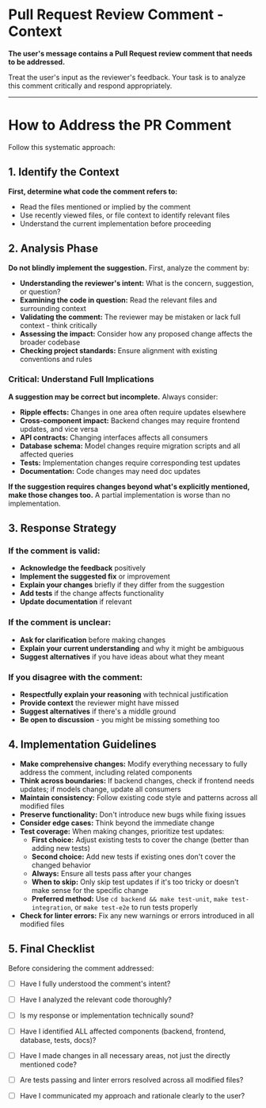 # Pull Request Review Comment - Context

**The user's message contains a Pull Request review comment that needs to be addressed.**

Treat the user's input as the reviewer's feedback. Your task is to analyze this comment critically and respond appropriately.

---

# How to Address the PR Comment

Follow this systematic approach:

## 1. Identify the Context

**First, determine what code the comment refers to:**
- Read the files mentioned or implied by the comment
- Use recently viewed files, or file context to identify relevant files
- Understand the current implementation before proceeding

## 2. Analysis Phase

**Do not blindly implement the suggestion.** First, analyze the comment by:

- **Understanding the reviewer's intent:** What is the concern, suggestion, or question?
- **Examining the code in question:** Read the relevant files and surrounding context
- **Validating the comment:** The reviewer may be mistaken or lack full context - think critically
- **Assessing the impact:** Consider how any proposed change affects the broader codebase
- **Checking project standards:** Ensure alignment with existing conventions and rules

### Critical: Understand Full Implications

**A suggestion may be correct but incomplete.** Always consider:

- **Ripple effects:** Changes in one area often require updates elsewhere
- **Cross-component impact:** Backend changes may require frontend updates, and vice versa
- **API contracts:** Changing interfaces affects all consumers
- **Database schema:** Model changes require migration scripts and all affected queries
- **Tests:** Implementation changes require corresponding test updates
- **Documentation:** Code changes may need doc updates

**If the suggestion requires changes beyond what's explicitly mentioned, make those changes too.** A partial implementation is worse than no implementation.

## 3. Response Strategy

### If the comment is valid:
- **Acknowledge the feedback** positively
- **Implement the suggested fix** or improvement
- **Explain your changes** briefly if they differ from the suggestion
- **Add tests** if the change affects functionality
- **Update documentation** if relevant

### If the comment is unclear:
- **Ask for clarification** before making changes
- **Explain your current understanding** and why it might be ambiguous
- **Suggest alternatives** if you have ideas about what they meant

### If you disagree with the comment:
- **Respectfully explain your reasoning** with technical justification
- **Provide context** the reviewer might have missed
- **Suggest alternatives** if there's a middle ground
- **Be open to discussion** - you might be missing something too

## 4. Implementation Guidelines

- **Make comprehensive changes:** Modify everything necessary to fully address the comment, including related components
- **Think across boundaries:** If backend changes, check if frontend needs updates; if models change, update all consumers
- **Maintain consistency:** Follow existing code style and patterns across all modified files
- **Preserve functionality:** Don't introduce new bugs while fixing issues
- **Consider edge cases:** Think beyond the immediate change
- **Test coverage:** When making changes, prioritize test updates:
  - **First choice:** Adjust existing tests to cover the change (better than adding new tests)
  - **Second choice:** Add new tests if existing ones don't cover the changed behavior
  - **Always:** Ensure all tests pass after your changes
  - **When to skip:** Only skip test updates if it's too tricky or doesn't make sense for the specific change
  - **Preferred method:** Use `cd backend && make test-unit`, `make test-integration`, or `make test-e2e` to run tests properly
- **Check for linter errors:** Fix any new warnings or errors introduced in all modified files

## 5. Final Checklist

Before considering the comment addressed:
- [ ] Have I fully understood the comment's intent?
- [ ] Have I analyzed the relevant code thoroughly?
- [ ] Is my response or implementation technically sound?
- [ ] Have I identified ALL affected components (backend, frontend, database, tests, docs)?
- [ ] Have I made changes in all necessary areas, not just the directly mentioned code?
- [ ] Are tests passing and linter errors resolved across all modified files?
- [ ] Have I communicated my approach and rationale clearly to the user?

